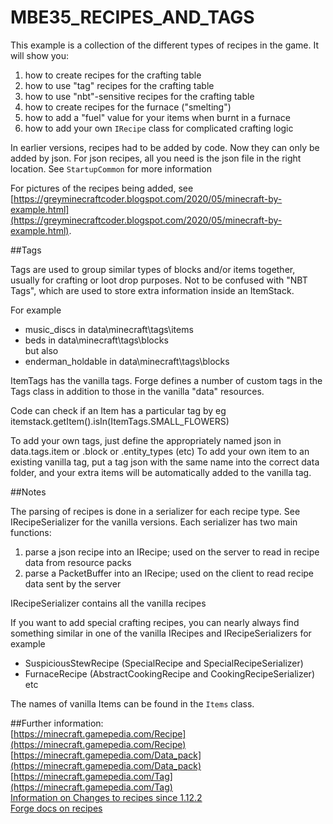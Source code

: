 # MBE35_RECIPES_AND_TAGS

This example is a collection of the different types of recipes in the game. It will show you:

1. how to create recipes for the crafting table
1. how to use "tag" recipes for the crafting table
1. how to use "nbt"-sensitive recipes for the crafting table
1. how to create recipes for the furnace ("smelting")
1. how to add a "fuel" value for your items when burnt in a furnace
1. how to add your own `IRecipe` class for complicated crafting logic

In earlier versions, recipes had to be added by code. Now they can only be added by json. 
For json recipes, all you need is the json file in the right location.
See `StartupCommon` for more information

For pictures of the recipes being added, see [https://greyminecraftcoder.blogspot.com/2020/05/minecraft-by-example.html](https://greyminecraftcoder.blogspot.com/2020/05/minecraft-by-example.html).


##Tags

Tags are used to group similar types of blocks and/or items together, usually for crafting or loot drop purposes.
Not to be confused with "NBT Tags", which are used to store extra information inside an ItemStack.

For example
* music_discs in data\minecraft\tags\items
* beds in data\minecraft\tags\blocks<br>
but also
* enderman_holdable in data\minecraft\tags\blocks

ItemTags has the vanilla tags.
Forge defines a number of custom tags in the Tags class in addition to those in the vanilla "data" resources.

Code can check if an Item has a particular tag by eg
itemstack.getItem().isIn(ItemTags.SMALL_FLOWERS)

To add your own tags, just define the appropriately named json in data.tags.item or .block or .entity_types (etc) 
To add your own item to an existing vanilla tag, put a tag json with the same name into the correct data folder, and your extra items will be automatically added to the vanilla tag.   


##Notes

The parsing of recipes is done in a serializer for each recipe type.  See IRecipeSerializer for the vanilla versions.  Each serializer has two main functions:
1) parse a json recipe into an IRecipe; used on the server to read in recipe data from resource packs
2) parse a PacketBuffer into an IRecipe; used on the client to read recipe data sent by the server

IRecipeSerializer contains all the vanilla recipes

If you want to add special crafting recipes, you can nearly always find something similar in one of the vanilla IRecipes and IRecipeSerializers
for example
* SuspiciousStewRecipe (SpecialRecipe and SpecialRecipeSerializer)
* FurnaceRecipe (AbstractCookingRecipe and CookingRecipeSerializer)<br>
etc

The names of vanilla Items can be found in the `Items` class.


##Further information: <br>
[https://minecraft.gamepedia.com/Recipe](https://minecraft.gamepedia.com/Recipe) <br>
[https://minecraft.gamepedia.com/Data_pack](https://minecraft.gamepedia.com/Data_pack) <br>
[https://minecraft.gamepedia.com/Tag](https://minecraft.gamepedia.com/Tag) <br>
[Information on Changes to recipes since 1.12.2](https://gist.github.com/williewillus/353c872bcf1a6ace9921189f6100d09a) <br>
[Forge docs on recipes](https://mcforge.readthedocs.io/en/latest/utilities/recipes/) <br>
